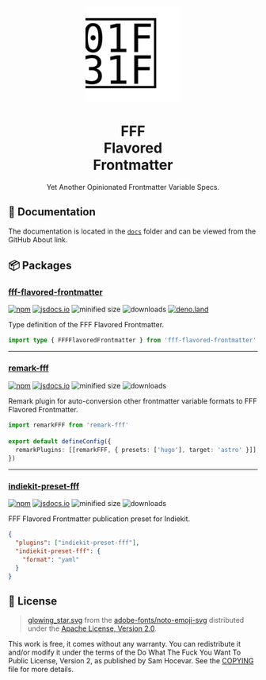 <div align="center">
<a href="https://github.com/importantimport/fff">
<img src="docs/public/glowing_star.svg" alt="fff" width="192px" />
</a>
</div>
<h1 align="center">FFF<br />Flavored<br />Frontmatter</h1>
<p align="center">Yet Another Opinionated Frontmatter Variable Specs.</p>

## 📝 Documentation

The documentation is located in the [`docs`](docs) folder and can be viewed from the GitHub About link.

## 📦️ Packages

### [fff-flavored-frontmatter](/packages/fff-flavored-frontmatter/)

[![npm](https://img.shields.io/npm/v/fff-flavored-frontmatter?color=yellow)](https://npmjs.com/package/fff-flavored-frontmatter) [![jsdocs.io](https://img.shields.io/badge/jsdocs.io-reference-yellow)](https://www.jsdocs.io/package/fff-flavored-frontmatter) ![minified size](https://img.shields.io/bundlephobia/min/fff-flavored-frontmatter?color=yellow) ![downloads](https://img.shields.io/npm/dt/fff-flavored-frontmatter?color=yellow) [![deno.land](https://img.shields.io/badge/available%20on-deno.land/x-black.svg?logo=deno)](https://deno.land/x/fff)

Type definition of the FFF Flavored Frontmatter.

```ts
import type { FFFFlavoredFrontmatter } from 'fff-flavored-frontmatter'
```

---

### [remark-fff](/packages/remark-fff/)

[![npm](https://img.shields.io/npm/v/remark-fff?color=yellow)](https://npmjs.com/package/remark-fff) [![jsdocs.io](https://img.shields.io/badge/jsdocs.io-reference-yellow)](https://www.jsdocs.io/package/remark-fff) ![minified size](https://img.shields.io/bundlephobia/min/remark-fff?color=yellow) ![downloads](https://img.shields.io/npm/dt/remark-fff?color=yellow)

Remark plugin for auto-conversion other frontmatter variable formats to FFF Flavored Frontmatter.

```ts
import remarkFFF from 'remark-fff'

export default defineConfig({
  remarkPlugins: [[remarkFFF, { presets: ['hugo'], target: 'astro' }]],
})
```

---

### [indiekit-preset-fff](/packages/indiekit-preset-fff/)

[![npm](https://img.shields.io/npm/v/indiekit-preset-fff?color=yellow)](https://npmjs.com/package/indiekit-preset-fff) [![jsdocs.io](https://img.shields.io/badge/jsdocs.io-reference-yellow)](https://www.jsdocs.io/package/indiekit-preset-fff) ![minified size](https://img.shields.io/bundlephobia/min/indiekit-preset-fff?color=yellow) ![downloads](https://img.shields.io/npm/dt/indiekit-preset-fff?color=yellow)

FFF Flavored Frontmatter publication preset for Indiekit.

```json
{
  "plugins": ["indiekit-preset-fff"],
  "indiekit-preset-fff": {
    "format": "yaml"
  }
}
```

## 📄 License

> [glowing_star.svg](docs/public/glowing_star.svg) from the [adobe-fonts/noto-emoji-svg](https://github.com/adobe-fonts/noto-emoji-svg) distributed under the [Apache License, Version 2.0](https://github.com/adobe-fonts/noto-emoji-svg/blob/main/LICENSE).

This work is free, it comes without any warranty. You can redistribute it and/or modify it under the
terms of the Do What The Fuck You Want To Public License, Version 2,
as published by Sam Hocevar. See the [COPYING](COPYING) file for more details.
